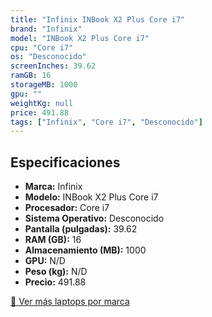 ```yaml
---
title: "Infinix INBook X2 Plus Core i7"
brand: "Infinix"
model: "INBook X2 Plus Core i7"
cpu: "Core i7"
os: "Desconocido"
screenInches: 39.62
ramGB: 16
storageMB: 1000
gpu: ""
weightKg: null
price: 491.88
tags: ["Infinix", "Core i7", "Desconocido"]
---
```

## Especificaciones

- **Marca:** Infinix
- **Modelo:** INBook X2 Plus Core i7
- **Procesador:** Core i7
- **Sistema Operativo:** Desconocido
- **Pantalla (pulgadas):** 39.62
- **RAM (GB):** 16
- **Almacenamiento (MB):** 1000
- **GPU:** N/D
- **Peso (kg):** N/D
- **Precio:** 491.88

[:rocket: Ver más laptops por marca](/brand/infinix)
